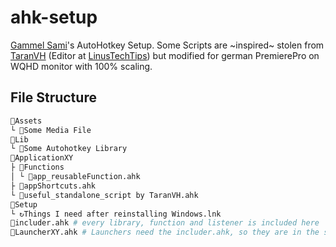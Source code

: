 
# ahk-setup
[Gammel Sami](https://www.youtube.com/GammelSami)'s AutoHotkey Setup. Some Scripts are ~inspired~ stolen from [TaranVH](https://github.com/TaranVH/2nd-keyboard) (Editor at [LinusTechTips](https://www.youtube.com/watch?v=y-eIhBThlrY)) but modified for german PremierePro on WQHD monitor with 100% scaling.
## File Structure
```bash
📂Assets
└ 🎵Some Media File
📂Lib
└ 📜Some Autohotkey Library
📂ApplicationXY
├ 📂Functions
│ └ 📄app_reusableFunction.ahk
├ 📄appShortcuts.ahk
└ 📜useful_standalone_script by TaranVH.ahk
📂Setup
└ ↻Things I need after reinstalling Windows.lnk
📄includer.ahk # every library, function and listener is included here
📄LauncherXY.ahk # Launchers need the includer.ahk, so they are in the same directory
```
